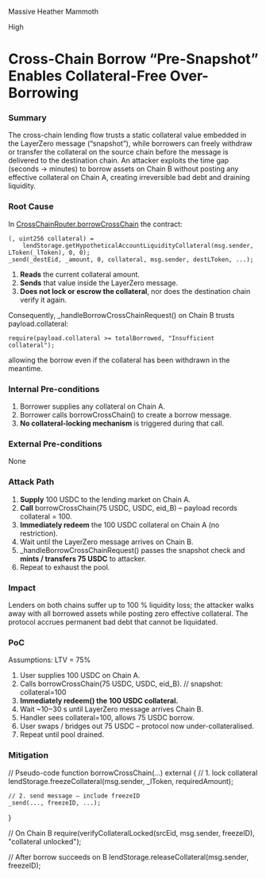 Massive Heather Mammoth

High

# Cross-Chain Borrow “Pre-Snapshot” Enables Collateral-Free Over-Borrowing

### Summary

The cross-chain lending flow trusts a static collateral value embedded in the LayerZero message (“snapshot”), while borrowers can freely withdraw or transfer the collateral on the source chain before the message is delivered to the destination chain. An attacker exploits the time gap (seconds → minutes) to borrow assets on Chain B without posting any effective collateral on Chain A, creating irreversible bad debt and draining liquidity.

### Root Cause

In [CrossChainRouter.borrowCrossChain](https://github.com/sherlock-audit/2025-05-lend-audit-contest/blob/main/Lend-V2/src/LayerZero/CrossChainRouter.sol#L113) the contract:
```sol
(, uint256 collateral) =
    lendStorage.getHypotheticalAccountLiquidityCollateral(msg.sender, LToken(_lToken), 0, 0);
_send(_destEid, _amount, 0, collateral, msg.sender, destLToken, ...);
```

1. **Reads** the current collateral amount.
2. **Sends** that value inside the LayerZero message.
3. **Does not lock or escrow the collateral**, nor does the destination chain verify it again.

Consequently, \_handleBorrowCrossChainRequest() on Chain B trusts payload.collateral:

```sol
require(payload.collateral >= totalBorrowed, "Insufficient collateral");
```

allowing the borrow even if the collateral has been withdrawn in the meantime.

### Internal Pre-conditions

1. Borrower supplies any collateral on Chain A.
2. Borrower calls borrowCrossChain() to create a borrow message.
3. **No collateral-locking mechanism** is triggered during that call.

### External Pre-conditions

None

### Attack Path

1. **Supply** 100 USDC to the lending market on Chain A.
2. **Call** borrowCrossChain(75 USDC, USDC, eid\_B) – payload records collateral \= 100.
3. **Immediately redeem** the 100 USDC collateral on Chain A (no restriction).
4. Wait until the LayerZero message arrives on Chain B.
5. \_handleBorrowCrossChainRequest() passes the snapshot check and **mints / transfers 75 USDC** to attacker.
6. Repeat to exhaust the pool.

### Impact

Lenders on both chains suffer up to 100 % liquidity loss; the attacker walks away with all borrowed assets while posting zero effective collateral. The protocol accrues permanent bad debt that cannot be liquidated.

### PoC

Assumptions: LTV = 75%

1. User supplies 100 USDC on Chain A.
2. Calls borrowCrossChain(75 USDC, USDC, eid_B).  // snapshot: collateral=100
3. **Immediately redeem() the 100 USDC collateral.**
4. Wait ~10‒30 s until LayerZero message arrives Chain B.
5. Handler sees collateral=100, allows 75 USDC borrow.
6. User swaps / bridges out 75 USDC – protocol now under-collateralised.
7. Repeat until pool drained.

### Mitigation

// Pseudo-code
function borrowCrossChain(...) external {
    // 1. lock collateral
    lendStorage.freezeCollateral(msg.sender, _lToken, requiredAmount);

    // 2. send message – include freezeID
    _send(..., freezeID, ...);
}

// On Chain B
require(verifyCollateralLocked(srcEid, msg.sender, freezeID), "collateral unlocked");

// After borrow succeeds on B
lendStorage.releaseCollateral(msg.sender, freezeID);